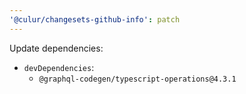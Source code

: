 ```yaml
---
'@culur/changesets-github-info': patch
---
```


Update dependencies:

- `devDependencies`:
  - `@graphql-codegen/typescript-operations@4.3.1`
